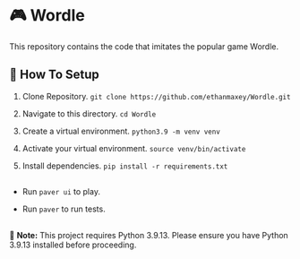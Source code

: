 # 🎮 Wordle

This repository contains the code that imitates the popular game Wordle.

## 🚀 How To Setup

1.  Clone Repository. ```git clone https://github.com/ethanmaxey/Wordle.git```

2.  Navigate to this directory. ```cd Wordle```

3.  Create a virtual environment. ```python3.9 -m venv venv```

4.  Activate your virtual environment. ```source venv/bin/activate```

5.  Install dependencies. ```pip install -r requirements.txt```

##
    
-   Run ```paver ui``` to play.

-   Run ```paver``` to run tests.

##

📝 **Note:** This project requires Python 3.9.13. Please ensure you have Python 3.9.13 installed before proceeding.
